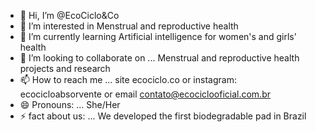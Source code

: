 - 👋 Hi, I’m @EcoCiclo&Co
- 👀 I’m interested in Menstrual and reproductive health 
- 🌱 I’m currently learning Artificial intelligence for women's and girls' health
- 💞️ I’m looking to collaborate on ... Menstrual and reproductive health projects and research 
- 📫 How to reach me ... site ecociclo.co or instagram: ecocicloabsorvente or email contato@ecociclooficial.com.br
- 😄 Pronouns: ... She/Her
- ⚡ fact about us: ... We developed the first biodegradable pad in Brazil

<!---
EcoCicloeCo/EcoCicloeCo is a ✨ special ✨ repository because its `README.md` (this file) appears on your GitHub profile.
You can click the Preview link to take a look at your changes.
--->
